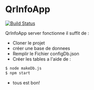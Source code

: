 # QrInfoApp
[![Build Status](https://travis-ci.org/joemccann/dillinger.svg?branch=master)](https://travis-ci.org/joemccann/dillinger)

QrInfoApp server fonctionne il suffit de :

  - Cloner le projet
  - créer une base de donnees
  - Remplir le Fichier configDb.json
  - Créer les tables a l'aide de :

```sh
$ node makeDb.js
$ npm start
```
  - tous est bon!
